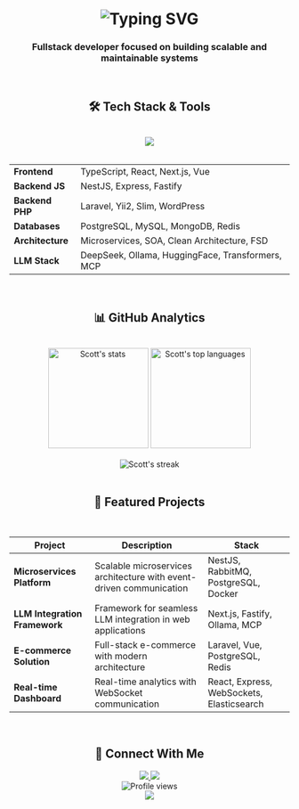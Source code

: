 <h1 align="center">
<img src="https://readme-typing-svg.herokuapp.com?font=Nunito&weight=900&size=35&duration=2000&pause=500&color=FF00B0&center=true&vCenter=true&width=430&height=70&lines=Hey%2C+World!+%F0%9F%91%8B%F0%9F%A4%A0%F0%9F%8C%8D%F0%9F%92%AB;I'am+Scott+Walker+%F0%9F%98%87;Fullstack+Web+Developer" alt="Typing SVG" />
</h1>

<h3 align="center">Fullstack developer focused on building scalable and maintainable systems</h3>

<br/>

<h2 align="center">🛠 Tech Stack & Tools</h2>

<br/>

<div align="center">
    <img src="https://skillicons.dev/icons?i=ts,js,react,nextjs,vue,nodejs,nestjs,express,php,laravel,postgres,mysql,mongodb,redis,rabbitmq,elasticsearch,graphql,linux,bash,docker,nginx,apache" />
</div>

<br/>

<div style="width: 100%;">
  <table>
    <tr>
      <td><b>Frontend</b></td>
      <td>TypeScript, React, Next.js, Vue</td>
    </tr>
    <tr>
      <td><b>Backend JS</b></td>
      <td>NestJS, Express, Fastify</td>
    </tr>
    <tr>
      <td><b>Backend PHP</b></td>
      <td>Laravel, Yii2, Slim, WordPress</td>
    </tr>
    <tr>
      <td><b>Databases</b></td>
      <td>PostgreSQL, MySQL, MongoDB, Redis</td>
    </tr>
    <tr>
      <td><b>Architecture</b></td>
      <td>Microservices, SOA, Clean Architecture, FSD</td>
    </tr>
    <tr>
      <td><b>LLM Stack</b></td>
      <td>DeepSeek, Ollama, HuggingFace, Transformers, MCP</td>
    </tr>
  </table>
</div>

<br/>

<h2 align="center">📊 GitHub Analytics</h2>

<br/>

<div align="center">
  <img height="180em" src="https://github-readme-stats.vercel.app/api?username=scott-walker&show_icons=true&theme=radical&include_all_commits=true&count_private=true&hide_border=true" alt="Scott's stats" />
  <img height="180em" src="https://github-readme-stats.vercel.app/api/top-langs/?username=scott-walker&layout=compact&theme=radical&hide_border=true&langs_count=8" alt="Scott's top languages" />
</div>

<br/>

<div align="center">
  <img src="https://github-readme-streak-stats.herokuapp.com/?user=scott-walker&theme=radical&hide_border=true" alt="Scott's streak" />
</div>

<br/>

<h2 align="center">🚀 Featured Projects</h2>

<br/>

<div align="center">

| Project | Description | Stack |
|---------|-------------|-------|
| **Microservices Platform** | Scalable microservices architecture with event-driven communication | NestJS, RabbitMQ, PostgreSQL, Docker |
| **LLM Integration Framework** | Framework for seamless LLM integration in web applications | Next.js, Fastify, Ollama, MCP |
| **E-commerce Solution** | Full-stack e-commerce with modern architecture | Laravel, Vue, PostgreSQL, Redis |
| **Real-time Dashboard** | Real-time analytics with WebSocket communication | React, Express, WebSockets, Elasticsearch |

</div>

<br/>

<h2 align="center">📡 Connect With Me</h2>
<div align="center"> 
  <!-- <a href="https://linkedin.com/in/yourprofile" target="_blank"> 
    <img src="https://img.shields.io/badge/LinkedIn-0077B5?style=for-the-badge&logo=linkedin&logoColor=white" /> 
  </a>  -->
  <a href="mailto:scott@swlt.ru"> 
    <img src="https://img.shields.io/badge/Gmail-D14836?style=for-the-badge&logo=gmail&logoColor=white" />
  </a> 
  <a href="https://t.me/scottvvalker" target="_blank"> 
    <img src="https://img.shields.io/badge/Telegram-2CA5E0?style=for-the-badge&logo=telegram&logoColor=white" />
  </a> 
  <!-- <a href="https://your-portfolio.com" target="_blank">
    <img src="https://img.shields.io/badge/Portfolio-%23000000.svg?style=for-the-badge&logo=firefox&logoColor=#FF7139" />
  </a>  -->
</div>

<div align="center">
  <img src="https://komarev.com/ghpvc/?username=scott-walker&label=Profile%20Views&color=0e75b6&style=flat" alt="Profile views" />
</div>
<div align="center">
  <img src="https://capsule-render.vercel.app/api?type=waving&color=gradient&height=100&section=footer"/> 
</div> 
